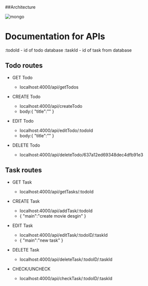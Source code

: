 ##Architecture

![mongo](https://github.com/amank5788/todoapp/assets/88306289/7eeca31c-ceaf-4283-8883-beab573b9f3d)


# Documentation for APIs



:todoId - id of todo database
:taskId - id of task from database


## Todo routes 

- GET Todo
    - localhost:4000/api/getTodos

- CREATE Todo
    - localhost:4000/api/createTodo
    - body:{
        "title":""
    }

- EDIT Todo
    - localhost:4000/api/editTodo/:todoId
     - body:{
        "title":""
    }


- DELETE Todo
    - localhost:4000/api/deleteTodo/637a12ed69348dec4dfb91e3



## Task routes

- GET Task
    - localhost:4000/api/getTasks/:todoId

- CREATE Task
    - localhost:4000/api/addTask/:todoId
    - {
        "main":"create movie desgin"
       }

- EDIT Task
    - localhost:4000/api/editTask/:todoID/:taskId
    - {
        "main":"new task"
        }

- DELETE Task
    - localhost:4000/api/deleteTask/:todoID/:taskId

- CHECK/UNCHECK
    - localhost:4000/api/checkTask/:todoID/:taskId
